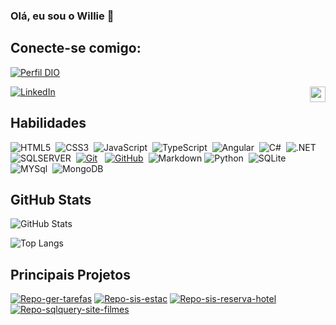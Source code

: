### Olá, eu sou o Willie 👋

<!--
**WillieLima/WillieLima** is a ✨ _special_ ✨ repository because its `README.md` (this file) appears on your GitHub profile.

Here are some ideas to get you started:

- 🔭 I’m currently working on ...
- 🌱 I’m currently learning ...
- 👯 I’m looking to collaborate on ...
- 🤔 I’m looking for help with ...
- 💬 Ask me about ...
- 📫 How to reach me: ...
- 😄 Pronouns: ...
- ⚡ Fun fact: ...
-->



<!-- #### Descrição sobre mim 
##### Sou formado em Análise e Desenvolvimento de Sistemas, sou um entusiasta da tecnologia, especialmente pela área do desenvolvimento de softwares e possuo conhecimento bastante intuitivo para tal, embora ainda esteja em desenvolvimento. -->



## Conecte-se comigo:
[![Perfil DIO](https://img.shields.io/badge/-Meu%20Perfil%20na%20DIO-30A3DC?style=for-the-badge)](https://web.dio.me/users/willie_lima_lvs) 

[![LinkedIn](https://img.shields.io/badge/-LinkedIn-000?style=for-the-badge&logo=linkedin&logoColor=30A3DC)](https://www.linkedin.com/in/willielima/)
<img align="right" src="https://komarev.com/ghpvc/?username=WillieLima&style=flat-square" height="25" /> &nbsp;

## Habilidades
![HTML5](https://img.shields.io/badge/HTML-000?style=for-the-badge&logo=html5&logoColor=30A3DC)&nbsp;
![CSS3](https://img.shields.io/badge/CSS3-000?style=for-the-badge&logo=css3&logoColor=E94D5F)&nbsp;
![JavaScript](https://img.shields.io/badge/JavaScript-000?style=for-the-badge&logo=javascript&logoColor=30A3DC)&nbsp;
![TypeScript](https://img.shields.io/badge/TypeScript-000?style=for-the-badge&logo=typescript&logoColor=white)&nbsp;
![Angular](https://img.shields.io/badge/Angular-000?style=for-the-badge&logo=angular&logoColor=white)&nbsp;
![C#](https://img.shields.io/badge/C%23-000?style=for-the-badge&logo=c-sharp&logoColor=823085)&nbsp;
![.NET](https://img.shields.io/badge/.NET-000?style=for-the-badge&logo=.net&logoColor=823085
)&nbsp;
![SQLSERVER](https://img.shields.io/badge/Microsoft%20SQL%20Server-000?style=for-the-badge&logo=microsoft%20sql%20server&logoColor=white
)&nbsp;
[![Git](https://img.shields.io/badge/Git-000?style=for-the-badge&logo=git&logoColor=E94D5F)](https://git-scm.com/doc) &nbsp;
[![GitHub](https://img.shields.io/badge/GitHub-000?style=for-the-badge&logo=github&logoColor=30A3DC)](https://docs.github.com/)&nbsp;
![Markdown](https://img.shields.io/badge/Markdown-000?style=for-the-badge&logo=markdown)&nbsp;![Python](https://img.shields.io/badge/Python-000?style=for-the-badge&logo=python)&nbsp;
![SQLite](https://img.shields.io/badge/SQLite-000?style=for-the-badge&logo=sqlite&logoColor=white)&nbsp;
![MYSql](https://img.shields.io/badge/MySQL-000?style=for-the-badge&logo=mysql&logoColor=white)&nbsp;
![MongoDB](https://img.shields.io/badge/MongoDB-000?style=for-the-badge&logo=mongodb&logoColor=white)&nbsp;


## GitHub Stats
![GitHub Stats](https://github-readme-stats.vercel.app/api?username=WillieLima&theme=transparent&bg_color=000&border_color=30A3DC&show_icons=true&icon_color=30A3DC&title_color=E94D5F&text_color=FFF)

![Top Langs](https://github-readme-stats-git-masterrstaa-rickstaa.vercel.app/api/top-langs/?username=WillieLima&layout=donut&bg_color=000&border_color=30A3DC&title_color=E94D5F&text_color=FFF) 

## Principais Projetos
[![Repo-ger-tarefas](https://github-readme-stats.vercel.app/api/pin/?username=WillieLima&repo=CSharp_Estudos&bg_color=000&border_color=30A3DC&show_icons=true&icon_color=30A3DC&title_color=E94D5F&text_color=FFF)](https://github.com/WillieLima/CSharp_Estudos)
[![Repo-sis-estac](https://github-readme-stats.vercel.app/api/pin/?username=WillieLima&repo=sistema-de-estacionamento&bg_color=000&border_color=30A3DC&show_icons=true&icon_color=30A3DC&title_color=E94D5F&text_color=FFF)](https://github.com/WillieLima/sistema-de-estacionamento)
[![Repo-sis-reserva-hotel](https://github-readme-stats.vercel.app/api/pin/?username=WillieLima&repo=sistema-reserva-hotel&bg_color=000&border_color=30A3DC&show_icons=true&icon_color=30A3DC&title_color=E94D5F&text_color=FFF)](https://github.com/WillieLima/sistema-reserva-hotel)
[![Repo-sqlquery-site-filmes](https://github-readme-stats.vercel.app/api/pin/?username=WillieLima&repo=site-de-filmes-db&bg_color=000&border_color=30A3DC&show_icons=true&icon_color=30A3DC&title_color=E94D5F&text_color=FFF)](https://github.com/WillieLima/site-de-filmes-db)


